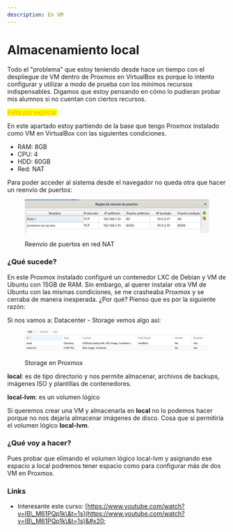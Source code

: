 ```yaml
---
description: En VM
---
```


# Almacenamiento local

Todo el "problema" que estoy teniendo desde hace un tiempo con el despliegue de VM dentro de Proxmox en VirtualBox es porque lo intento configurar y utilizar a modo de prueba con los mínimos recursos indispensables. Digamos que estoy pensando en cómo lo pudieran probar mis alumnos si no cuentan con ciertos recursos.

<mark style="color:orange;">Falta por explicar</mark>

En este apartado estoy partiendo de la base que tengo Proxmox instalado como VM en VirtualBox con las siguientes condiciones.

* RAM: 8GB
* CPU: 4
* HDD: 60GB
* Red: NAT&#x20;

Para poder acceder al sistema desde el navegador no queda otra que hacer un reenvío de puertos:

<figure><img src="../../.gitbook/assets/image (366).png" alt=""><figcaption><p>Reenvío de puertos en red NAT</p></figcaption></figure>

### ¿Qué sucede?

En este Proxmox instalado configuré un contenedor LXC de Debian y  VM de Ubuntu con 15GB de RAM. Sin embargo, al querer instalar otra VM de Ubuntu con las mismas condiciones, se me crasheaba Proxmox y se cerraba de manera inesperada. ¿Por qué? Pienso que es por la siguiente razón:

Si nos vamos a: Datacenter - Storage vemos algo así:

<figure><img src="../../.gitbook/assets/image (367).png" alt=""><figcaption><p>Storage en Proxmox</p></figcaption></figure>

**local**: es de tipo directorio y nos permite almacenar, archivos de backups, imágenes ISO y plantillas de contenedores.

**local-lvm**: es un volumen lógico

Si queremos crear una VM y almacenarla en **local** no lo podemos hacer porque no nos dejaría almacenar imágenes de disco. Cosa que si permitiría el volumen lógico **local-lvm**.&#x20;

### ¿Qué voy a hacer?&#x20;

Pues probar que elimando el volumen lógico local-lvm y asignando ese espacio a local podremos tener espacio como para configurar más de dos VM en Proxmox.



### Links

* Interesante este curso: [https://www.youtube.com/watch?v=IB\_M61PQp1k\&t=1s](https://www.youtube.com/watch?v=IB\_M61PQp1k\&t=1s)&#x20;
